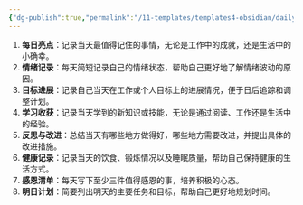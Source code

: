 ```yaml
---
{"dg-publish":true,"permalink":"/11-templates/templates4-obsidian/daily-look-back/"}
---
```




1. **每日亮点**：记录当天最值得记住的事情，无论是工作中的成就，还是生活中的小确幸。
2. **情绪记录**：每天简短记录自己的情绪状态，帮助自己更好地了解情绪波动的原因。
3. **目标进展**：记录自己当天在工作或个人目标上的进展情况，便于日后追踪和调整计划。
4. **学习收获**：记录当天学到的新知识或技能，无论是通过阅读、工作还是生活中的经验。
5. **反思与改进**：总结当天有哪些地方做得好，哪些地方需要改进，并提出具体的改进措施。
6. **健康记录**：记录当天的饮食、锻炼情况以及睡眠质量，帮助自己保持健康的生活方式。
7. **感恩清单**：每天写下至少三件值得感恩的事，培养积极的心态。
8. **明日计划**：简要列出明天的主要任务和目标，帮助自己更好地规划时间。
